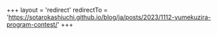 +++
layout = 'redirect'
redirectTo = 'https://sotarokashiuchi.github.io/blog/ja/posts/2023/1112-yumekuzira-program-contest/'
+++
